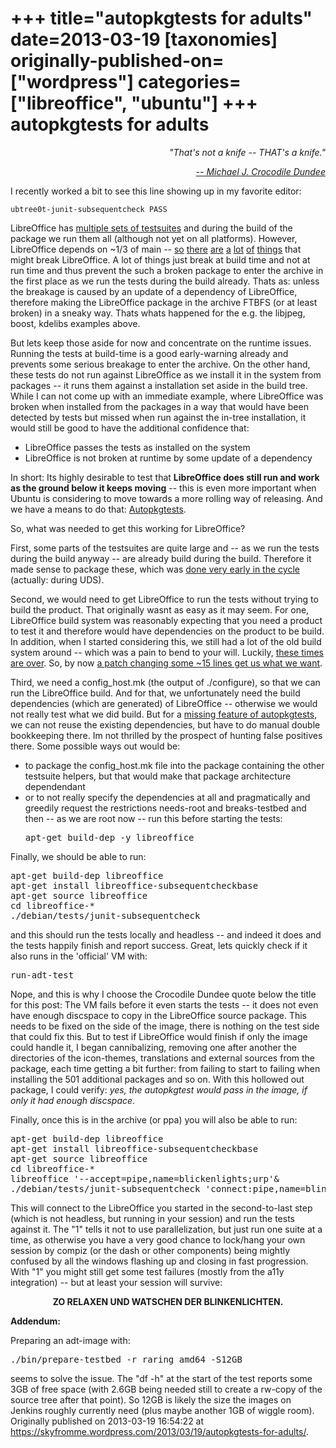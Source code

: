 +++
title="autopkgtests for adults"
date=2013-03-19
[taxonomies]
originally-published-on=["wordpress"]
categories=["libreoffice", "ubuntu"]
+++
autopkgtests for adults
=======================

<p style="text-align:right;"><em>"That's not a knife -- THAT's a knife."</em></p>
<p style="text-align:right;"><a href="http://www.youtube.com/watch?v=sLS3RGesIFQ"><em>-- Michael J. Crocodile Dundee</em></a></p>
I recently worked a bit to see this line showing up in my favorite editor:

<code>ubtree0t-junit-subsequentcheck PASS</code>

LibreOffice has <a href="http://nabble.documentfoundation.org/subsequenttests-now-run-headless-td2750447.html">multiple sets of testsuites</a> and during the build of the package we run them all (although not yet on all platforms). However, LibreOffice depends on ~1/3 of main -- <a href="https://bugs.launchpad.net/ubuntu/+bug/958781">so</a> <a href="https://bugs.launchpad.net/ubuntu/+bug/745836">there</a> <a href="https://bugs.launchpad.net/ubuntu/+bug/1017125">are</a> <a href="http://launchpadlibrarian.net/67204040/libreoffice_1%3A3.3.2-1ubuntu1_1%3A3.3.2-1ubuntu2.diff.gz">a</a> <a href="https://bugs.launchpad.net/qemu/+bug/1129571">lot</a> <a href="https://bugs.launchpad.net/ubuntu/+bug/1146903">of</a> <a href="https://bugs.launchpad.net/ubuntu/+bug/248619">things</a> that might break LibreOffice. A lot of things just break at build time and not at run time and thus prevent the such a broken package to enter the archive in the first place as we run the tests during the build already. Thats as: unless the breakage is caused by an update of a dependency of LibreOffice, therefore making the LibreOffice package in the archive FTBFS (or at least broken) in a sneaky way. Thats whats happened for the e.g. the libjpeg, boost, kdelibs examples above.

But lets keep those aside for now and concentrate on the runtime issues. Running the tests at build-time is a good early-warning already and prevents some serious breakage to enter the archive. On the other hand, these tests do not run against LibreOffice as we install it in the system from packages -- it runs them against a installation set aside in the build tree. While I can not come up with an immediate example, where LibreOffice was broken when installed from the packages in a way that would have been detected by tests but missed when run against the in-tree installation, it would still be good to have the additional confidence that:
<ul>
	<li>LibreOffice passes the tests as installed on the system</li>
	<li>LibreOffice is not broken at runtime by some update of a dependency</li>
</ul>
In short: Its highly desirable to test that <strong>LibreOffice does still run and work as the ground below it keeps moving</strong> -- this is even more important when Ubuntu is considering to move towards a more rolling way of releasing. And we have a means to do that: <a href="http://anonscm.debian.org/gitweb/?p=autopkgtest/autopkgtest.git;a=blob_plain;f=doc/README.package-tests;hb=HEAD">Autopkgtests</a>.

So, what was needed to get this working for LibreOffice?

First, some parts of the testsuites are quite large and -- as we run the tests during the build anyway -- are already build during the build. Therefore it made sense to package these, which was <a href="http://anonscm.debian.org/gitweb/?p=pkg-openoffice/libreoffice.git;a=commit;h=edba0909a013f8bb33b696607fb2b73f0c9bfd26">done very early in the cycle</a> (actually: during UDS).

Second, we would need to get LibreOffice to run the tests without trying to build the product. That originally wasnt as easy as it may seem. For one, LibreOffice build system was reasonably expecting that you need a product to test it and therefore would have dependencies on the product to be build. In addition, when I started considering this, we still had a lot of the old build system around -- which was a pain to bend to your will. Luckily, <a href="http://skyfromme.wordpress.com/2013/02/28/one/">these times are over</a>. So, by now <a href="http://anonscm.debian.org/gitweb/?p=pkg-openoffice/libreoffice.git;a=blob;f=tests/patches/java-subsequentcheck-standalone.diff;h=383e379a8abc9647091814a6e09c420602ed9e4b;hb=2a632ddabf45572e7e84ca7843db7dda5f8de6a0#l119">a patch changing some ~15 lines get us what we want</a>.

Third, we need a config_host.mk (the output of ./configure), so that we can run the LibreOffice build. And for that, we unfortunately need the build dependencies (which are generated) of LibreOffice -- otherwise we would not really test what we did build. But for a <a href="http://bugs.debian.org/cgi-bin/bugreport.cgi?bug=693540">missing feature of autopkgtests,</a> we can not reuse the existing dependencies, but have to do manual double bookkeeping there. Im not thrilled by the prospect of hunting false positives there. Some possible ways out would be:
<ul>
	<li>to package the config_host.mk file into the package containing the other testsuite helpers, but that would make that package architecture dependendant</li>
	<li>or to not really specify the dependencies at all and pragmatically and greedily request the restrictions needs-root and breaks-testbed and then -- as we are root now -- run this before starting the tests:
<pre>apt-get build-dep -y libreoffice</pre>
</li>
</ul>
Finally, we should be able to run:
<pre>apt-get build-dep libreoffice
apt-get install libreoffice-subsequentcheckbase
apt-get source libreoffice
cd libreoffice-*
./debian/tests/junit-subsequentcheck</pre>
and this should run the tests locally and headless -- and indeed it does and the tests happily finish and report success. Great, lets quickly check if it also runs in the 'official' VM with:
<pre>run-adt-test</pre>
Nope, and this is why I choose the Crocodile Dundee quote below the title for this post: The VM fails before it even starts the tests -- it does not even have enough discspace to copy in the LibreOffice source package. This needs to be fixed on the side of the image, there is nothing on the test side that could fix this. But to test if LibreOffice would finish if only the image could handle it, I began cannibalizing, removing one after another the directories of the icon-themes, translations and external sources from the package, each time getting a bit further: from failing to start to failing when installing the 501 additional packages and so on. With this hollowed out package, I could verify: <em>yes, the autopkgtest would pass in the image, if only it had enough discspace</em>.

Finally, once this is in the archive (or ppa) you will also be able to run:
<pre>apt-get build-dep libreoffice
apt-get install libreoffice-subsequentcheckbase
apt-get source libreoffice
cd libreoffice-*
libreoffice '--accept=pipe,name=blickenlights;urp'&amp;
./debian/tests/junit-subsequentcheck 'connect:pipe,name=blinkenlights' 1</pre>
This will connect to the LibreOffice you started in the second-to-last step (which is not headless, but running in your session) and run the tests against it. The "1" tells it not to use parallelization, but just run one suite at a time, as otherwise you have a very good chance to lock/hang your own session by compiz (or the dash or other components) being mightly confused by all the windows flashing up and closing in fast progression. With "1" you might still get some test failures (mostly from the a11y integration) -- but at least your session will survive:
<p style="text-align:center;"><strong>ZO RELAXEN UND WATSCHEN DER BLINKENLICHTEN.</strong></p>
<p style="text-align:left;"><strong>Addendum:</strong></p>
<p style="text-align:left;">Preparing an adt-image with:</p>

<pre style="text-align:left;">./bin/prepare-testbed -r raring amd64 -S12GB</pre>
seems to solve the issue. The "df -h" at the start of the test reports some 3GB of free space (with 2.6GB being needed still to create a rw-copy of the source tree after that point). So 12GB is likely the size the images on Jenkins roughly currently need (plus maybe another 1GB of wiggle room).
Originally published on 2013-03-19 16:54:22 at https://skyfromme.wordpress.com/2013/03/19/autopkgtests-for-adults/.
